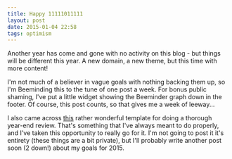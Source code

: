 ```yaml
---
title: Happy 11111011111
layout: post
date: 2015-01-04 22:58
tags: optimism
---
```


Another year has come and gone with no activity on this blog - but things will
be different this year. A new domain, a new theme, but this time with more content!

<!-- more -->

I'm not much of a believer in vague goals with nothing backing them up, so I'm
Beeminding this to the tune of one post a week. For bonus public shaming, I've
put a little widget showing the Beeminder graph down in the footer. Of course,
this post counts, so that gives me a week of leeway...

I also came across [this](http://alexvermeer.com/8760hours/) rather wonderful
template for doing a thorough year-end review. That's something that I've always
meant to do properly, and I've taken this opportunity to really go for it. I'm
not going to post it it's entirety (these things are a bit private), but I'll 
probably write another post soon (2 down!) about my goals for 2015.
